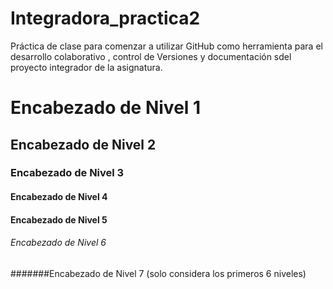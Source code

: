 # Integradora_practica2
Práctica de clase para comenzar a utilizar GitHub como herramienta para el desarrollo colaborativo , control de Versiones y documentación sdel proyecto integrador de la asignatura.

# Encabezado de Nivel 1
## Encabezado de Nivel 2
### Encabezado de Nivel 3
#### Encabezado de Nivel 4
#### Encabezado de Nivel 5
###### Encabezado de Nivel 6
#######Encabezado de Nivel 7 (solo considera los primeros 6 niveles)
